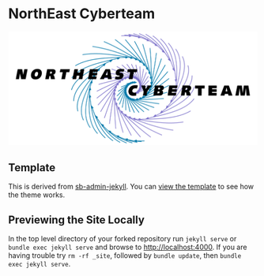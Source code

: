 # NorthEast Cyberteam

![assets/img/logo.png](assets/img/logo.png)

## Template

This is derived from [sb-admin-jekyll](https://www.github.com/vsoch/sb-admin-jekyll/).
You can [view the template](https://vsoch.github.io/sb-admin-jekyll/) to see how the theme works.

## Previewing the Site Locally

In the top level directory of your forked repository run `jekyll serve` or `bundle exec jekyll serve` and browse to <http://localhost:4000>. If you are having trouble try `rm -rf _site`, followed by `bundle update`, then `bundle exec jekyll serve`.
